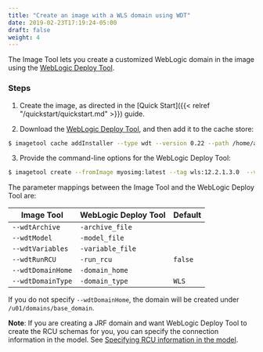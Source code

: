 ```yaml
---
title: "Create an image with a WLS domain using WDT"
date: 2019-02-23T17:19:24-05:00
draft: false
weight: 4
---
```


The Image Tool lets you create a customized WebLogic domain in the image using the [WebLogic Deploy Tool](https://oracle.github.io/weblogic-deploy-tooling/).

### Steps

1. Create the image, as directed in the [Quick Start]({{< relref "/quickstart/quickstart.md" >}}) guide.

2. Download the [WebLogic Deploy Tool](https://github.com/oracle/weblogic-deploy-tooling/releases), and then add it to the cache store:

```bash
$ imagetool cache addInstaller --type wdt --version 0.22 --path /home/acmeuser/cache/weblogic-deploy.zip
```

3. Provide the command-line options for the WebLogic Deploy Tool:

```bash
$ imagetool create --fromImage myosimg:latest --tag wls:12.2.1.3.0  --version 12.2.1.3.0  --wdtVersion 1.4.0 --wdtArchive /home/acmeuser/wdt/domain1.zip --wdtDomainHome /u01/domains/simple_domain
```

The parameter mappings between the Image Tool and the WebLogic Deploy Tool are:

| Image Tool         | WebLogic Deploy Tool | Default  |
|--------------------|-------------------------|--------|
| `--wdtArchive`       | `-archive_file`           |   |
| `--wdtModel`         | `-model_file`             |   |
| `--wdtVariables`     | `-variable_file`          |   |
| `--wdtRunRCU`        | `-run_rcu`                | `false`  |
| `--wdtDomainHome`    | `-domain_home`            |   |
| `--wdtDomainType`     | `-domain_type`           |  `WLS` |


 If you do not specify ```--wdtDomainHome```, the domain will be created under ```/u01/domains/base_domain```.

**Note**: If you are creating a JRF domain and want WebLogic Deploy Tool to create the RCU schemas for you, you can
specify the connection information in the model. See [Specifying RCU
information in the model](https://oracle.github.io/weblogic-deploy-tooling/rcuinfo/).
